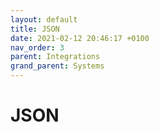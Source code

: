 ```yaml
---
layout: default
title: JSON
date: 2021-02-12 20:46:17 +0100
nav_order: 3
parent: Integrations
grand_parent: Systems
---
```


# JSON


